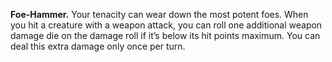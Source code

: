 **Foe-Hammer.**  Your tenacity can wear down the most potent foes. When you hit a creature with a weapon attack, you can roll one additional weapon damage die on the damage roll if it’s below its hit points maximum. You can deal this extra damage only once per turn.